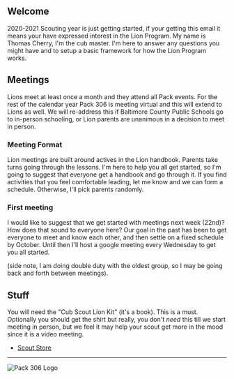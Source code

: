 ## Welcome

2020-2021 Scouting year is just getting started, if your getting this email it means your have expressed interest in the Lion Program. My name is Thomas Cherry, I'm the cub master. I'm here to answer any questions you might have and to setup a basic framework for how the Lion Program works.

## Meetings

Lions meet at least once a month and they attend all Pack events. For the rest of the calendar year Pack 306 is meeting virtual and this will extend to Lions as well. We will re-address this if Baltimore County Public Schools go to in-person schooling, or Lion parents are unanimous in a decision to meet in person.

### Meeting Format
Lion meetings are built around actives in the Lion handbook. Parents take turns going through the lessons. I'm here to help you all get started, so I'm going to suggest that everyone get a handbook and go through it. If you find activities that you feel comfortable leading, let me know and we can form a schedule. Otherwise, I'll pick parents randomly.

### First meeting
I would like to suggest that we get started with meetings next week (22nd)? How does that sound to everyone here? Our goal in the past has been to get everyone to meet and know each other, and then settle on a fixed schedule by October. Until then I'll host a google meeting every Wednesday to get you all started.

(side note, I am doing double duty with the oldest group, so I may be going back and forth between meetings).

## Stuff
You will need the "Cub Scout Lion Kit" (it's a book). This is a must. Optionally you should get the shirt but really, you don't _need_ this till we start meeting in person, but we feel it may help your scout get more in the mood since it is a video meeting.

* [Scout Store](https://www.scoutshop.org/nsearch/?lp=Lions)

----

![Pack 306 Logo](https://cub306.org/images/PackLogo_Small.png?when=lion-2020-09-16&where=web)
